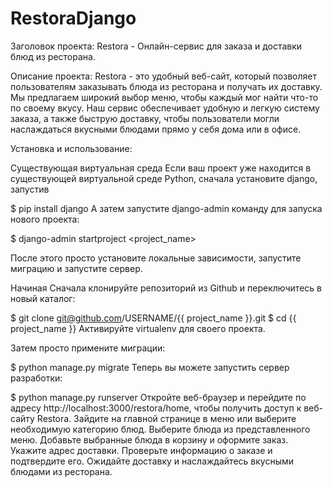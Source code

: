 # RestoraDjango
Заголовок проекта: Restora - Онлайн-сервис для заказа и доставки блюд из ресторана.

Описание проекта: Restora - это удобный веб-сайт, который позволяет пользователям заказывать блюда из ресторана и получать их доставку. Мы предлагаем широкий выбор меню, чтобы каждый мог найти что-то по своему вкусу. Наш сервис обеспечивает удобную и легкую систему заказа, а также быструю доставку, чтобы пользователи могли наслаждаться вкусными блюдами прямо у себя дома или в офисе.

Установка и использование:

Существующая виртуальная среда
Если ваш проект уже находится в существующей виртуальной среде Python, сначала установите django, запустив

$ pip install django
А затем запустите django-admin команду для запуска нового проекта:

$ django-admin startproject  <project_name>

После этого просто установите локальные зависимости, запустите миграцию и запустите сервер.

Начиная
Сначала клонируйте репозиторий из Github и переключитесь в новый каталог:

$ git clone git@github.com/USERNAME/{{ project_name }}.git
$ cd {{ project_name }}
Активируйте virtualenv для своего проекта.

Затем просто примените миграции:

$ python manage.py migrate
Теперь вы можете запустить сервер разработки:

$ python manage.py runserver
Откройте веб-браузер и перейдите по адресу http://localhost:3000/restora/home, чтобы получить доступ к веб-сайту Restora.
Зайдите на главной странице в меню или выберите необходимую категорию блюд. 
Выберите блюда из представленного меню.
Добавьте выбранные блюда в корзину и оформите заказ.
Укажите адрес доставки.
Проверьте информацию о заказе и подтвердите его.
Ожидайте доставку и наслаждайтесь вкусными блюдами из ресторана.
